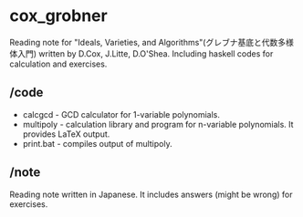 # cox_grobner
Reading note for "Ideals, Varieties, and Algorithms"(グレブナ基底と代数多様体入門) written by D.Cox, J.Litte, D.O'Shea.  Including haskell codes for calculation and exercises.

## /code
* calcgcd - GCD calculator for 1-variable polynomials.
* multipoly - calculation library and program for n-variable polynomials.  It provides LaTeX output.
* print.bat - compiles output of multipoly.

## /note
Reading note written in Japanese.  It includes answers (might be wrong) for exercises.